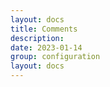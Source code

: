 ```yaml
---
layout: docs
title: Comments
description: 
date: 2023-01-14
group: configuration
layout: docs
---
```


<!-- TODO: expand -->